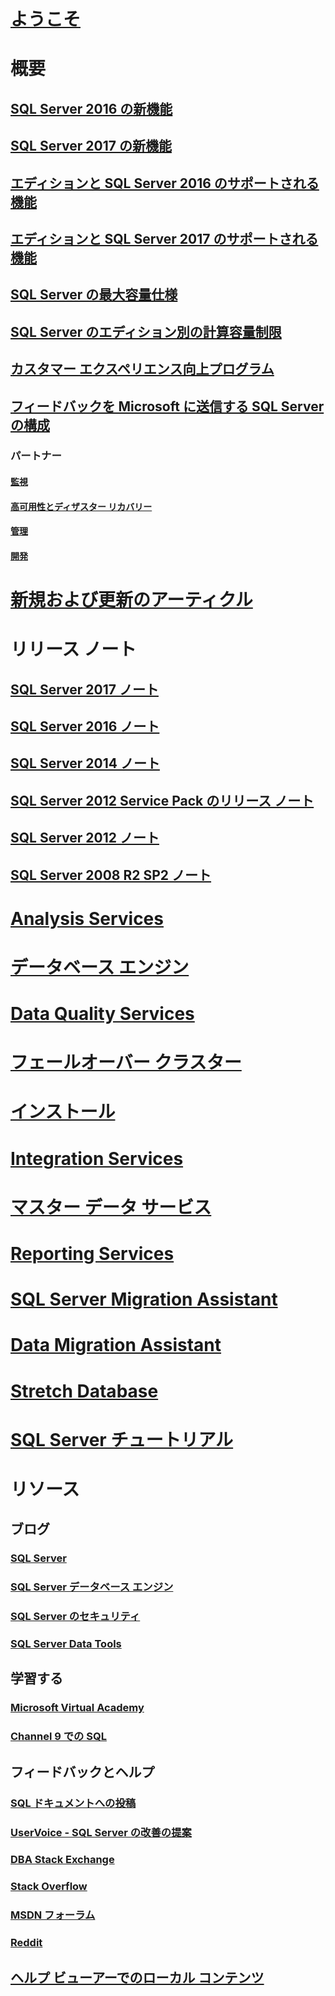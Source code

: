 # [ようこそ](sql-server-technical-documentation.md)

# 概要
## [SQL Server 2016 の新機能](what-s-new-in-sql-server-2016.md)
## [SQL Server 2017 の新機能](what-s-new-in-sql-server-2017.md)
## [エディションと SQL Server 2016 のサポートされる機能](editions-and-components-of-sql-server-2016.md)
## [エディションと SQL Server 2017 のサポートされる機能](editions-and-components-of-sql-server-2017.md)
## [SQL Server の最大容量仕様](maximum-capacity-specifications-for-sql-server.md)
## [SQL Server のエディション別の計算容量制限](compute-capacity-limits-by-edition-of-sql-server.md)
## [カスタマー エクスペリエンス向上プログラム](customer-experience-improvement-program-for-sql-server-data-tools.md)
## [フィードバックを Microsoft に送信する SQL Server の構成](sql-server-customer-feedback.md)
### パートナー
#### [監視](partner-monitor-sql-server.md)
#### [高可用性とディザスター リカバリー](partner-hadr-sql-server.md)
#### [管理](partner-management-sql-server.md)
#### [開発](partner-dev-sql-server.md)

# [新規および更新のアーティクル](new-updated-sql-server.md)

# リリース ノート

## [SQL Server 2017 ノート](sql-server-2017-release-notes.md)
## [SQL Server 2016 ノート](sql-server-2016-release-notes.md)
## [SQL Server 2014 ノート](sql-server-2014-release-notes.md)
## [SQL Server 2012 Service Pack のリリース ノート](sql-server-2012-sp4-release-notes.md)
## [SQL Server 2012 ノート](sql-server-2012-release-notes.md)
## [SQL Server 2008 R2 SP2 ノート](sql-server-2008-r2-sp2-release-notes.md)

# [Analysis Services](../analysis-services/analysis-services.md)
# [データベース エンジン](../database-engine/sql-server-database-engine-overview.md)
# [Data Quality Services](../data-quality-services/data-quality-services.md)
# [ フェールオーバー クラスター](../sql-server/failover-clusters/install/sql-server-failover-cluster-installation.md)
# [インストール](../sql-server/install/planning-a-sql-server-installation.md)
# [Integration Services](../integration-services/sql-server-integration-services.md)
# [マスター データ サービス](../master-data-services/master-data-services-overview-mds.md)
# [Reporting Services](../reporting-services/create-deploy-and-manage-mobile-and-paginated-reports.md)
# [SQL Server Migration Assistant](../ssma/sql-server-migration-assistant.md)
# [Data Migration Assistant](../dma/dma-overview.md)
# [Stretch Database](../sql-server/stretch-database/stretch-database.md)
# [SQL Server チュートリアル](tutorials-for-sql-server-2016.md)

# リソース

## ブログ
### [SQL Server](https://blogs.technet.microsoft.com/dataplatforminsider/)
### [SQL Server データベース エンジン](https://blogs.msdn.microsoft.com/sqlserverstorageengine/)
### [SQL Server のセキュリティ](https://blogs.msdn.microsoft.com/sqlsecurity/)
### [SQL Server Data Tools](https://blogs.msdn.microsoft.com/ssdt/)

## 学習する
### [Microsoft Virtual Academy](https://mva.microsoft.com/product-training/sql-server#!lang=1033)
### [Channel 9 での SQL](https://channel9.msdn.com/Search?term=sql#ch9Search&lang-en=en&pubDate=year)

## フィードバックとヘルプ
### [SQL ドキュメントへの投稿](sql-server-docs-contribute.md)
### [UserVoice - SQL Server の改善の提案](https://feedback.azure.com/forums/908035-sql-server)
### [DBA Stack Exchange](https://dba.stackexchange.com/questions/tagged/sql-server)
### [Stack Overflow](http://stackoverflow.com/questions/tagged/sql-server)
### [MSDN フォーラム](https://social.msdn.microsoft.com/Forums/en-US/home?category=sqlserver)
### [Reddit](https://www.reddit.com/r/SQLServer)
## [ヘルプ ビューアーでのローカル コンテンツ](sql-server-help-installation.md)